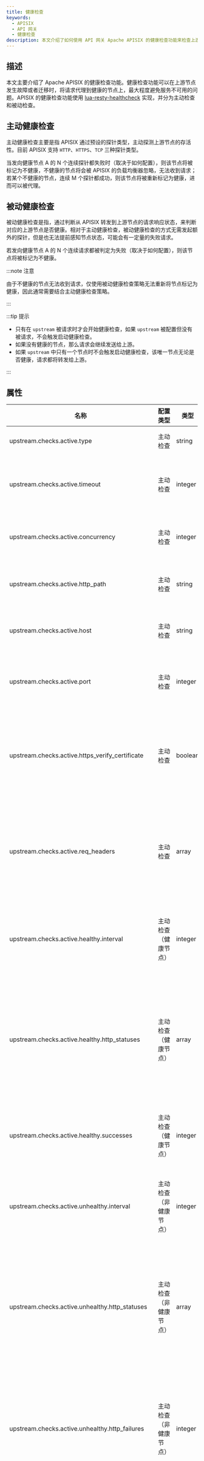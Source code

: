 ```yaml
---
title: 健康检查
keywords:
  - APISIX
  - API 网关
  - 健康检查
description: 本文介绍了如何使用 API 网关 Apache APISIX 的健康检查功能来检查上游节点的健康状态。
---
```

<!--
#
# Licensed to the Apache Software Foundation (ASF) under one or more
# contributor license agreements.  See the NOTICE file distributed with
# this work for additional information regarding copyright ownership.
# The ASF licenses this file to You under the Apache License, Version 2.0
# (the "License"); you may not use this file except in compliance with
# the License.  You may obtain a copy of the License at
#
#     http://www.apache.org/licenses/LICENSE-2.0
#
# Unless required by applicable law or agreed to in writing, software
# distributed under the License is distributed on an "AS IS" BASIS,
# WITHOUT WARRANTIES OR CONDITIONS OF ANY KIND, either express or implied.
# See the License for the specific language governing permissions and
# limitations under the License.
#
-->

## 描述

本文主要介绍了 Apache APISIX 的健康检查功能。健康检查功能可以在上游节点发生故障或者迁移时，将请求代理到健康的节点上，最大程度避免服务不可用的问题。APISIX 的健康检查功能使用 [lua-resty-healthcheck](https://github.com/api7/lua-resty-healthcheck) 实现，并分为主动检查和被动检查。

## 主动健康检查

主动健康检查主要是指 APISIX 通过预设的探针类型，主动探测上游节点的存活性。目前 APISIX 支持 `HTTP`、`HTTPS`、`TCP` 三种探针类型。

当发向健康节点 A 的 N 个连续探针都失败时（取决于如何配置），则该节点将被标记为不健康，不健康的节点将会被 APISIX 的负载均衡器忽略，无法收到请求；若某个不健康的节点，连续 M 个探针都成功，则该节点将被重新标记为健康，进而可以被代理。

## 被动健康检查

被动健康检查是指，通过判断从 APISIX 转发到上游节点的请求响应状态，来判断对应的上游节点是否健康。相对于主动健康检查，被动健康检查的方式无需发起额外的探针，但是也无法提前感知节点状态，可能会有一定量的失败请求。

若发向健康节点 A 的 N 个连续请求都被判定为失败（取决于如何配置），则该节点将被标记为不健康。

:::note 注意

由于不健康的节点无法收到请求，仅使用被动健康检查策略无法重新将节点标记为健康，因此通常需要结合主动健康检查策略。

:::

:::tip 提示

- 只有在 `upstream` 被请求时才会开始健康检查，如果 `upstream` 被配置但没有被请求，不会触发启动健康检查。
- 如果没有健康的节点，那么请求会继续发送给上游。
- 如果 `upstream` 中只有一个节点时不会触发启动健康检查，该唯一节点无论是否健康，请求都将转发给上游。

:::

## 属性

| 名称                                            | 配置类型            |  类型   | 有效值               | 默认值                                                                                         | 描述                                                                    |
| ----------------------------------------------- | ------------------ | ------- | -------------------- | --------------------------------------------------------------------------------------------- | ------------------------------------------------------------------------- |
| upstream.checks.active.type                     | 主动检查            | string  | `http` `https` `tcp` | http                                                                                           | 主动检查的类型。                                                  |
| upstream.checks.active.timeout                  | 主动检查            | integer |                      | 1                                                                                              | 主动检查的超时时间（单位为秒）。                          |
| upstream.checks.active.concurrency              | 主动检查            | integer |                      | 10                                                                                             | 主动检查时同时检查的目标数。                                |
| upstream.checks.active.http_path                | 主动检查            | string  |                      | /                                                                                              | 主动检查的 HTTP 请求路径。                                      |
| upstream.checks.active.host                     | 主动检查            | string  |                      | ${upstream.node.host}                                                                          | 主动检查的 HTTP 请求主机名。                                   |
| upstream.checks.active.port                     | 主动检查            | integer | `1` 至 `65535`       | ${upstream.node.port}                                                                          | 主动检查的 HTTP 请求主机端口。                                |
| upstream.checks.active.https_verify_certificate | 主动检查            | boolean |                      | true                                                                                           | 主动检查使用 HTTPS 类型检查时，是否检查远程主机的 SSL 证书。 |
| upstream.checks.active.req_headers              | 主动检查            | array   |                      | []                                                                                             | 主动检查使用 HTTP 或 HTTPS 类型检查时，设置额外的请求头信息。 |
| upstream.checks.active.healthy.interval         | 主动检查（健康节点）| integer | `>= 1`               | 1                                                                                              | 主动检查（健康节点）检查的间隔时间（单位为秒）|
| upstream.checks.active.healthy.http_statuses    | 主动检查（健康节点）| array   | `200` 至 `599`       | [200, 302]                                                                                      | 主动检查（健康节点）HTTP 或 HTTPS 类型检查时，健康节点的 HTTP 状态码。 |
| upstream.checks.active.healthy.successes        | 主动检查（健康节点）| integer | `1` 至 `254`         | 2                                                                                               | 主动检查（健康节点）确定节点健康的次数。              |
| upstream.checks.active.unhealthy.interval       | 主动检查（非健康节点）| integer | `>= 1`               | 1                                                                                               | 主动检查（非健康节点）检查的间隔时间（单位为秒）|
| upstream.checks.active.unhealthy.http_statuses  | 主动检查（非健康节点）| array   | `200` 至 `599`       | [429, 404, 500, 501, 502, 503, 504, 505]                                                        | 主动检查（非健康节点）HTTP 或 HTTPS 类型检查时，非健康节点的 HTTP 状态码。 |
| upstream.checks.active.unhealthy.http_failures  | 主动检查（非健康节点）| integer | `1` 至 `254`         | 5                                                                                               | 主动检查（非健康节点）HTTP 或 HTTPS 类型检查时，确定节点非健康的次数。 |
| upstream.checks.active.unhealthy.tcp_failures   | 主动检查（非健康节点）| integer | `1` 至 `254`         | 2                                                                                               | 主动检查（非健康节点）TCP 类型检查时，确定节点非健康的次数。 |
| upstream.checks.active.unhealthy.timeouts       | 主动检查（非健康节点）| integer | `1` 至 `254`         | 3                                                                                               | 主动检查（非健康节点）确定节点非健康的超时次数。  |
| upstream.checks.passive.type       | 被动检查 | string | `http` `https` `tcp`         | http                                                                                               | 被动检查的类型。  |
| upstream.checks.passive.healthy.http_statuses   | 被动检查（健康节点）|  array   | `200` 至 `599`       | [200, 201, 202, 203, 204, 205, 206, 207, 208, 226, 300, 301, 302, 303, 304, 305, 306, 307, 308] | 被动检查（健康节点）HTTP 或 HTTPS 类型检查时，健康节点的 HTTP 状态码。 |
| upstream.checks.passive.healthy.successes       | 被动检查（健康节点）|  integer | `0` 至 `254`         | 5                                                                                               | 被动检查（健康节点）确定节点健康的次数。              |
| upstream.checks.passive.unhealthy.http_statuses | 被动检查（非健康节点）| array   | `200` 至 `599`       | [429, 500, 503]                                                                                 | 被动检查（非健康节点）HTTP 或 HTTPS 类型检查时，非健康节点的 HTTP 状态码。 |
| upstream.checks.passive.unhealthy.tcp_failures  | 被动检查（非健康节点）| integer | `0` 至 `254`         | 2                                                                                               | 被动检查（非健康节点）TCP 类型检查时，确定节点非健康的次数。 |
| upstream.checks.passive.unhealthy.timeouts      | 被动检查（非健康节点）| integer | `0` 至 `254`         | 7                                                                                               | 被动检查（非健康节点）确定节点非健康的超时次数。  |
| upstream.checks.passive.unhealthy.http_failures | 被动检查（非健康节点）| integer | `0` 至 `254`         | 5                                                                                         | 被动检查（非健康节点）HTTP 或 HTTPS 类型检查时，确定节点非健康的次数。 |

## 配置示例

你可以通过 Admin API 在路由中启用健康检查功能：

```shell
curl http://127.0.0.1:9180/apisix/admin/routes/1 -H 'X-API-KEY: edd1c9f034335f136f87ad84b625c8f1' -X PUT -d '
{
    "uri": "/index.html",
    "plugins": {
        "limit-count": {
            "count": 2,
            "time_window": 60,
            "rejected_code": 503,
            "key": "remote_addr"
        }
    },
    "upstream": {
         "nodes": {
            "127.0.0.1:1980": 1,
            "127.0.0.1:1970": 1
        },
        "type": "roundrobin",
        "retries": 2,
        "checks": {
            "active": {
                "timeout": 5,
                "http_path": "/status",
                "host": "foo.com",
                "healthy": {
                    "interval": 2,
                    "successes": 1
                },
                "unhealthy": {
                    "interval": 1,
                    "http_failures": 2
                },
                "req_headers": ["User-Agent: curl/7.29.0"]
            },
            "passive": {
                "healthy": {
                    "http_statuses": [200, 201],
                    "successes": 3
                },
                "unhealthy": {
                    "http_statuses": [500],
                    "http_failures": 3,
                    "tcp_failures": 3
                }
            }
        }
    }
}'
```

启用成功后，如果 APISIX 探测到不健康的节点，将会在错误日志中输出如下日志：

```shell
enabled healthcheck passive while logging request
failed to receive status line from 'nil (127.0.0.1:1980)': closed
unhealthy TCP increment (1/2) for '(127.0.0.1:1980)'
failed to receive status line from 'nil (127.0.0.1:1980)': closed
unhealthy TCP increment (2/2) for '(127.0.0.1:1980'
```

:::tip 提示

需要将错误日志的级别调整为 `info` 才可以观测到上述日志信息

:::

你可以通过[控制接口](../control-api.md) 中的 `GET /v1/healthcheck` 接口获取健康检查信息。如下所示：

```shell

curl http://127.0.0.1:9090/v1/healthcheck/upstreams/healthycheck -s | jq .

```

## 健康检查信息

APISIX 提供了丰富的健康检查信息，其中  `status` 以及 `counter` 的返回对于健康检查是至关重要的。在 APISIX 中，节点有四个状态：`healthy`、`unhealthy`、`mostly_unhealthy`、`mostly_healthy`。节点的状态转换取决于本次健康检查的成功或失败，以及 `counter` 中记录的 `tcp_failure`、`http_failure`、`success`、`timeout_failure` 四个数据。

获取健康检查信息
通过以下 curl 命令可以获取健康检查信息：

```shell
curl -i http://127.0.0.1:9090/v1/healthcheck
```

响应示例：

```
[
  {
    "nodes": {},
    "name": "/apisix/routes/1",
    "type": "http"
  },
  {
    "nodes": [
      {
        "port": 1970,
        "hostname": "127.0.0.1",
        "status": "healthy",
        "ip": "127.0.0.1",
        "counter": {
          "tcp_failure": 0,
          "http_failure": 0,
          "success": 0,
          "timeout_failure": 0
        }
      },
      {
        "port": 1980,
        "hostname": "127.0.0.1",
        "status": "healthy",
        "ip": "127.0.0.1",
        "counter": {
          "tcp_failure": 0,
          "http_failure": 0,
          "success": 0,
          "timeout_failure": 0
        }
      }
    ],
    "name": "/apisix/routes/example-hc-route",
    "type": "http"
  }
]
```

### 状态图

![image](../../../assets/images/health_check_node_state_diagram.png)

所有节点的初始状态为 `healthy`。需要注意的是，当节点的状态为 `healthy` 时，若健康检查成功或者节点的状态为 `unhealthy` 时健康检查失败，`counter` 中的数据并不会被更新。只有在其他情况下才会更新 `counter`。

### counter 信息

若健康检查失败，`counter` 中的 `success` 计数将被置零。若健康检查成功，则会将 `tcp_failure`、`http_failure`、`timeout_failure` 数据置零。

| 名称            | 描述                    | 作用                                                                       |
|----------------|------------------------|----------------------------------------------------------------------------|
|success         | 健康检查成功的次数         |当 success 大于 healthy.successes 配置值时，节点会变为 healthy 状态               |
|tcp_failure     | TCP 类型健康检查失败次数   |当 tcp_failure 大于 unhealthy.tcp_failures 配置值时，节点会变为 unhealthy 状态    |
|http_failure    | HTTP 类型的健康检查失败次数 |当 http_failure 大于 unhealthy.http_failures 配置值时，节点会变为 unhealthy 状态 |
|timeout_failure | 节点健康检查超时次数       |当 timeout_failure 大于 unhealthy.timeouts 配置值时，节点会变为 unhealthy 状态    |
